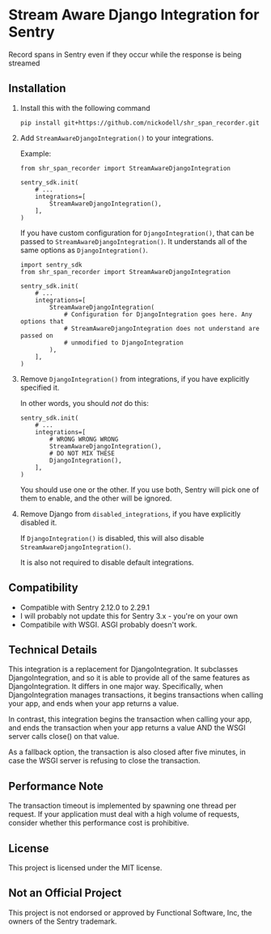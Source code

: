 # Stream Aware Django Integration for Sentry

<!-- [![image](https://img.shields.io/pypi/v/shr_span_recorder.svg)](https://pypi.python.org/pypi/shr_span_recorder) -->

Record spans in Sentry even if they occur while the response is being streamed

## Installation

1.  Install this with the following command

    ```
    pip install git+https://github.com/nickodell/shr_span_recorder.git
    ```

2.  Add `StreamAwareDjangoIntegration()` to your integrations.

    Example:

    ```
    from shr_span_recorder import StreamAwareDjangoIntegration

    sentry_sdk.init(
        # ...
        integrations=[
            StreamAwareDjangoIntegration(),
        ],
    )
    ```

    If you have custom configuration for `DjangoIntegration()`, that can be passed to `StreamAwareDjangoIntegration()`. It understands all of the same options as `DjangoIntegration()`.

    ```
    import sentry_sdk
    from shr_span_recorder import StreamAwareDjangoIntegration

    sentry_sdk.init(
        # ...
        integrations=[
            StreamAwareDjangoIntegration(
                # Configuration for DjangoIntegration goes here. Any options that
                # StreamAwareDjangoIntegration does not understand are passed on
                # unmodified to DjangoIntegration
            ),
        ],
    )
    ```


3.  Remove `DjangoIntegration()` from integrations, if you have explicitly specified
    it.

    In other words, you should *not* do this:

    ```
    sentry_sdk.init(
        # ...
        integrations=[
            # WRONG WRONG WRONG
            StreamAwareDjangoIntegration(),
            # DO NOT MIX THESE
            DjangoIntegration(),
        ],
    )
    ```

    You should use one or the other. If you use both, Sentry will pick one of them to enable, and the other will be ignored.

4.  Remove Django from `disabled_integrations`, if you have explicitly disabled it.

    If `DjangoIntegration()` is disabled, this will also disable `StreamAwareDjangoIntegration()`.

    It is also not required to disable default integrations.

## Compatibility

-   Compatible with Sentry 2.12.0 to 2.29.1
-   I will probably not update this for Sentry 3.x - you're on your own
-   Compatibile with WSGI. ASGI probably doesn't work.

## Technical Details

This integration is a replacement for DjangoIntegration. It subclasses DjangoIntegration, and so it is able to provide all of the same features as DjangoIntegration. It differs in one major way. Specifically, when DjangoIntegration manages transactions, it begins transactions when calling your app, and ends when your app returns a value.

In contrast, this integration begins the transaction when calling your app, and ends the transaction when your app returns a value AND the WSGI server calls close() on that value.

As a fallback option, the transaction is also closed after five minutes, in case the WSGI server is refusing to close the transaction.

## Performance Note

The transaction timeout is implemented by spawning one thread per request. If your application must deal with a high volume of requests, consider whether this performance cost is prohibitive.

## License

This project is licensed under the MIT license.

## Not an Official Project

This project is not endorsed or approved by Functional Software, Inc, the owners of the Sentry trademark.
